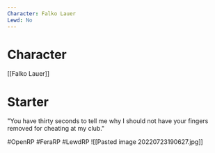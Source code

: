 ```yaml
---
Character: Falko Lauer
Lewd: No
---
```

# Character
[[Falko Lauer]]

# Starter
"You have thirty seconds to tell me why I should not have your fingers removed for cheating at my club."


#OpenRP #FeraRP #LewdRP 
![[Pasted image 20220723190627.jpg]]